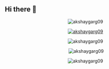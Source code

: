 ## Hi there 👋

<p align="center"> <img src="https://komarev.com/ghpvc/?username=akshaygarg09&label=Profile%20views&color=0e75b6&style=flat" alt="akshaygarg09" /> </p>
<p align="center"> <a href="https://github.com/ryo-ma/github-profile-trophy"><img src="https://github-profile-trophy.vercel.app/?username=akshaygarg09&theme=onedark" alt="akshaygarg09" /></a> </p>


<p align="center"><img src="https://github-readme-streak-stats.herokuapp.com/?user=akshaygarg09&" alt="akshaygarg09" /> </p>

<p align="center">&nbsp;<img  src="https://github-readme-stats.vercel.app/api?username=akshaygarg09&show_icons=true&locale=en" alt="akshaygarg09" /></p>

<p align="center"><img align="center" src="https://github-readme-stats.vercel.app/api/top-langs?username=akshaygarg09&show_icons=true&locale=en&layout=compact" alt="akshaygarg09" /></p>
<!--
**akshaygarg09/akshaygarg09** is a ✨ _special_ ✨ repository because its `README.md` (this file) appears on your GitHub profile.

Here are some ideas to get you started:

- 🔭 I’m currently working on ...
- 🌱 I’m currently learning ...
- 👯 I’m looking to collaborate on ...
- 🤔 I’m looking for help with ...
- 💬 Ask me about ...
- 📫 How to reach me: ...
- 😄 Pronouns: ...
- ⚡ Fun fact: ...
-->
